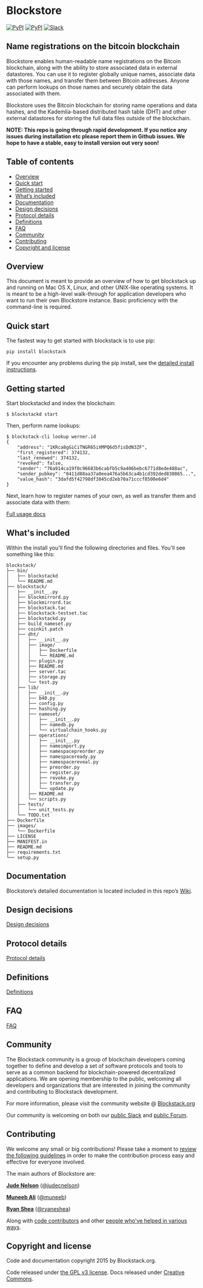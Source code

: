 
# Blockstore

[![PyPI](https://img.shields.io/pypi/v/blockstack.svg)](https://pypi.python.org/pypi/blockstack/)
[![PyPI](https://img.shields.io/pypi/dm/blockstack.svg)](https://pypi.python.org/pypi/blockstack/)
[![Slack](http://slack.blockstack.org/badge.svg)](http://slack.blockstack.org/)

## Name registrations on the bitcoin blockchain

Blockstore enables human-readable name registrations on the Bitcoin blockchain,
along with the ability to store associated data in external datastores. You can
use it to register globally unique names, associate data with those names, and
transfer them between Bitcoin addresses. Anyone can perform lookups on those
names and securely obtain the data associated with them.

Blockstore uses the Bitcoin blockchain for storing name operations and data
hashes, and the Kademlia-based distributed hash table (DHT) and other external
datastores for storing the full data files outside of the blockchain.

**NOTE: This repo is going through rapid development. If you notice any issues
during installation etc please report them in Github issues. We hope to have
a stable, easy to install version out very soon!**

## Table of contents

* [Overview](#overview)
* [Quick start](#quick-start)
* [Getting started](#getting-started)
* [What’s included](#whats-included)
* [Documentation](#documentation)
* [Design decisions](#design-decisions)
* [Protocol details](#protocol-details)
* [Definitions](#definitions)
* [FAQ](#faq)
* [Community](#community)
* [Contributing](#contributing)
* [Copyright and license](#copyright-and-license)

## Overview

This document is meant to provide an overview of how to get blockstack up and
running on Mac OS X, Linux, and other UNIX-like operating systems. It is meant
to be a high-level walk-through for application developers who want to run
their own Blockstore instance. Basic proficiency with the command-line is
required.

## Quick start

The fastest way to get started with blockstack is to use pip:

```
pip install blockstack
```

If you encounter any problems during the pip install, see the [detailed install
instructions](https://github.com/blockstack/blockstack/wiki/Usage).

## Getting started

Start blockstackd and index the blockchain:

```
$ blockstackd start
```

Then, perform name lookups:

```
$ blockstack-cli lookup werner.id
{
    "address": "1KRca8gGiCiTNGR65iXMPQ6d5fisDdN3ZF",
    "first_registered": 374132,
    "last_renewed": 374132,
    "revoked": false,
    "sender": "76a914ca19f0c96683b6cabfb5c9a406bebc6771d8ede488ac",
    "sender_pubkey": "0411d88aa37a0eea476a5b63ca4b1cd392ded830865...",
    "value_hash": "3dafd5f42798df3045cd2eb70a71cccf8500e6d4"
}

```

Next, learn how to register names of your own, as well as transfer them and
associate data with them:

[Full usage docs](../../wiki/Usage)

## What's included

Within the install you'll find the following directories and files. You'll see
something like this:

```
blockstack/
├── bin/
│   ├── blockstackd
│   └── README.md
├── blockstack/
│   ├── __init__.py
│   ├── blockmirrord.py
│   ├── blockmirrord.tac
│   ├── blockstack.tac
│   ├── blockstack-testset.tac
│   ├── blockstackd.py
│   ├── build_nameset.py
│   ├── coinkit.patch
│   ├── dht/
│   │   ├── __init__.py
│   │   ├── image/
│   │   │   ├── Dockerfile
│   │   │   └── README.md
│   │   ├── plugin.py
│   │   ├── README.md
│   │   ├── server.tac
│   │   ├── storage.py
│   │   └── test.py
│   ├── lib/
│   │   ├── __init__.py
│   │   ├── b40.py
│   │   ├── config.py
│   │   ├── hashing.py
│   │   ├── nameset/
│   │   │   ├── __init__.py
│   │   │   ├── namedb.py
│   │   │   └── virtualchain_hooks.py
│   │   ├── operations/
│   │   │   ├── __init__.py
│   │   │   ├── nameimport.py
│   │   │   ├── namespacepreorder.py
│   │   │   ├── namespaceready.py
│   │   │   ├── namespacereveal.py
│   │   │   ├── preorder.py
│   │   │   ├── register.py
│   │   │   ├── revoke.py
│   │   │   ├── transfer.py
│   │   │   └── update.py
│   │   ├── README.md
│   │   └── scripts.py
│   ├── tests/
│   │   └── unit_tests.py
│   └── TODO.txt
├── Dockerfile
├── images/
│   └── Dockerfile
├── LICENSE
├── MANIFEST.in
├── README.md
├── requirements.txt
└── setup.py
```

## Documentation

Blockstore’s detailed documentation is located included in this repo’s
[Wiki](https://github.com/blockstack/blockstack/wiki).


## Design decisions

[Design decisions](../../wiki/Design-Decisions)


## Protocol details

[Protocol details](../../wiki/Protocol-Details)

## Definitions

[Definitions](../../wiki/Definitions)

## FAQ

[FAQ](../../wiki/FAQ)

## Community

The Blockstack community is a group of blockchain developers
coming together to define and develop a set of software protocols and tools to
serve as a common backend for blockchain-powered decentralized applications. We
are opening membership to the public, welcoming all developers and organizations
that are interested in joining the community and contributing to Blockstack
development.

For more information, please visit the community website @
[Blockstack.org](http://blockstack.org)

Our community is welcoming on both our [public
Slack](http://chat.blockstack.org/) and [public
Forum](http://forum.blockstack.org/).

## Contributing

We welcome any small or big contributions! Please take a moment to
[review the following guidelines](https://guides.github.com/activities/contributing-to-open-source/)
in order to make the contribution process easy and effective for everyone involved.

The main authors of Blockstore are:

**[Jude Nelson](http://onename.com/judecn)** ([@judecnelson](https://twitter.com/judecnelson))

**[Muneeb Ali](http://onename.com/muneeb)** ([@muneeb](https://twitter.com/muneeb))

**[Ryan Shea](http://onename.com/ryan)** ([@ryaneshea](https://twitter.com/ryaneshea))

Along with [code contributors](../../graphs/contributors) and other
[people who've helped in various ways](../../wiki/Contributors).

## Copyright and license

Code and documentation copyright 2015 by Blockstack.org. 

Code released under
[the GPL v3 license](http://www.gnu.org/licenses/quick-guide-gplv3.en.html).
Docs released under [Creative Commons](http://creativecommons.org/).

